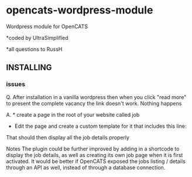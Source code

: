 # opencats-wordpress-module
Wordpress module for OpenCATS

*coded by UltraSimplified

*all questions to RussH

## INSTALLING

### issues
Q. After installation in a vanilla wordpress then when you click "read more" to present the complete vacancy the link 
doesn't work. Nothing happens 

A. * create a page in the root of your website called job

* Edit the page and create a custom template for it that includes this line:

<?php opencats_job_details( $job_id ); ?>

That should then display all the job details properly


Notes
The plugin could be further improved by adding in a shortcode to display the job details, as well as creating its own job page when it is first activated. It would be better if OpenCATS exposed the jobs listing / details through an API as well, instead of through a database connection.

